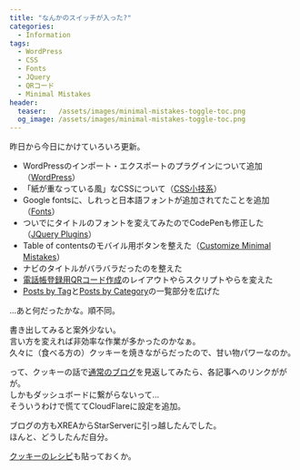```yaml
---
title: "なんかのスイッチが入った?"
categories:
  - Information
tags:
  - WordPress
  - CSS
  - Fonts
  - JQuery
  - QRコード
  - Minimal Mistakes
header:
  teaser:   /assets/images/minimal-mistakes-toggle-toc.png
  og_image: /assets/images/minimal-mistakes-toggle-toc.png
---
```

昨日から今日にかけていろいろ更新。
+ WordPressのインポート・エクスポートのプラグインについて追加（[WordPress](/sitesystem/wordpress/)）
+ 「紙が重なっている風」なCSSについて（[CSS小技系](/create-pages/css/)）
+ Google fontsに、しれっと日本語フォントが追加されてたことを追加（[Fonts](/create-pages/fonts/)）
+ ついでにタイトルのフォントを変えてみたのでCodePenも修正した（[JQuery Plugins](/create-pages/javascript/)）
+ Table of contentsのモバイル用ボタンを整えた（[Customize Minimal Mistakes](/githubpages/minimal-mistakes/)）
+ ナビのタイトルがバラバラだったのを整えた
+ [電話帳登録用QRコード作成](/widget/qr-code-entry.html)のレイアウトやらスクリプトやらを変えた
+ [Posts by Tag](/tags/)と[Posts by Category](/categories/)の一覧部分を広げた

…あと何だったかな。順不同。

書き出してみると案外少ない。  
言い方を変えれば非効率な作業が多かったのかなぁ。  
久々に（食べる方の）クッキーを焼きながらだったので、甘い物パワーなのか。

って、クッキーの話で[通常のブログ](https://blog.treetop.to/)を見返してみたら、各記事へのリンクががが。  
しかもダッシュボードに繋がらないって…  
そういうわけで慌ててCloudFlareに設定を追加。

ブログの方もXREAからStarServerに引っ越したんでした。  
ほんと、どうしたんだ自分。

[クッキーのレシピ](https://blog.treetop.to/2018/11/13/222345/)も貼っておくか。